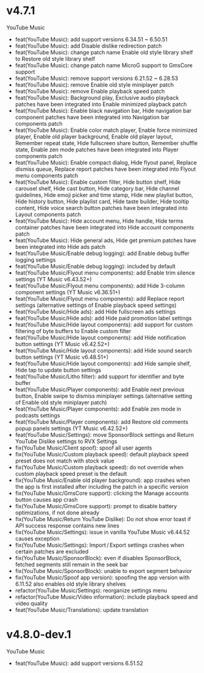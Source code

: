 # v4.7.1
YouTube Music
- feat(YouTube Music): add support versions 6.34.51 ~ 6.50.51
- feat(YouTube Music): add Disable dislike redirection patch
- feat(YouTube Music): change patch name Enable old style library shelf to Restore old style library shelf
- feat(YouTube Music): change patch name MicroG support to GmsCore support
- feat(YouTube Music): remove support versions 6.21.52 ~ 6.28.53
- feat(YouTube Music): remove Enable old style miniplayer patch
- feat(YouTube Music): remove Enable playback speed patch
- feat(YouTube Music): Background play, Exclusive audio playback patches have been integrated into Enable minimized playback patch
- feat(YouTube Music): Enable black navigation bar, Hide navigation bar component patches have been integrated into Navigation bar components patch
- feat(YouTube Music): Enable color match player, Enable force minimized player, Enable old player background, Enable old player layout, Remember repeat state, Hide fullscreen share button, Remember shuffle state, Enable zen mode patches have been integrated into Player components patch
- feat(YouTube Music): Enable compact dialog, Hide flyout panel, Replace dismiss queue, Replace report patches have been integrated into Flyout menu components patch
- feat(YouTube Music): Enable custom filter, Hide button shelf, Hide carousel shelf, Hide cast button, Hide category bar, Hide channel guidelines, Hide emoji picker and time stamp, Hide new playlist button, Hide history button, Hide playlist card, Hide taste builder, Hide tooltip content, Hide voice search button patches have been integrated into Layout components patch
- feat(YouTube Music): Hide account menu, Hide handle, Hide terms container patches have been integrated into Hide account components patch
- feat(YouTube Music): Hide general ads, Hide get premium patches have been integrated into Hide ads patch
- feat(YouTube Music/Enable debug logging): add Enable debug buffer logging settings
- feat(YouTube Music/Enable debug logging): included by default
- feat(YouTube Music/Flyout menu components): add Enable trim silence settings (YT Music v6.43.52+)
- feat(YouTube Music/Flyout menu components): add Hide 3-column component settings (YT Music v6.36.51+)
- feat(YouTube Music/Flyout menu components): add Replace report settings (alternative settings of Enable playback speed settings)
- feat(YouTube Music/Hide ads): add Hide fullscreen ads settings
- feat(YouTube Music/Hide ads): add Hide paid promotion label settings
- feat(YouTube Music/Hide layout components): add support for custom filtering of byte buffers to Enable custom filter
- feat(YouTube Music/Hide layout components): add Hide notification button settings (YT Music v6.42.52+)
- feat(YouTube Music/Hide layout components): add Hide sound search button settings (YT Music v6.48.51+)
- feat(YouTube Music/Hide layout components): add Hide sample shelf, Hide tap to update button settings
- feat(YouTube Music/Litho filter): add support for identifier and byte buffer
- feat(YouTube Music/Player components): add Enable next previous button, Enable swipe to dismiss miniplayer settings (alternative setting of Enable old style miniplayer patch)
- feat(YouTube Music/Player components): add Enable zen mode in podcasts settings
- feat(YouTube Music/Player components): add Restore old comments popup panels settings (YT Music v6.42.52+)
- feat(YouTube Music/Settings): move SponsorBlock settings and Return YouTube Dislike settings to RVX Settings
- fix(YouTube Music/Client spoof): spoof all user agents
- fix(YouTube Music/Custom playback speed): default playback speed preset does not match with stock value
- fix(YouTube Music/Custom playback speed): do not override when custom playback speed preset is the default
- fix(YouTube Music/Enable old player background): app crashes when the app is first installed after including the patch in a specific version
- fix(YouTube Music/GmsCore support): clicking the Manage accounts button causes app crash
- fix(YouTube Music/GmsCore support): prompt to disable battery optimizations, if not done already
- fix(YouTube Music/Return YouTube Dislike): Do not show error toast if API success response contains new lines
- fix(YouTube Music/Settings): issue in vanilla YouTube Music v6.44.52 causes exception
- fix(YouTube Music/Settings): Import / Export settings crashes when certain patches are excluded
- fix(YouTube Music/SponsorBlock): even if disables SponsorBlock, fetched segments still remain in the seek bar
- fix(YouTube Music/SponsorBlock): unable to export segment behavior
- fix(YouTube Music/Spoof app version): spoofing the app version with 6.11.52 also enables old style library shelves
- refactor(YouTube Music/Settings): reorganize settings menu
- refactor(YouTube Music/Video information): include playback speed and video quality
- feat(YouTube Music/Translations): update translation

# v4.8.0-dev.1
YouTube Music
- feat(YouTube Music): add support versions 6.51.52
